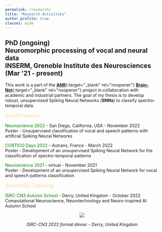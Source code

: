 ```yaml
---
permalink: /research/
title: "Research Activities"
author_profile: true
classes: wide
---
```


## PhD (ongoing)<br/>Neuromorphic processing of vocal and neural data<br/>INSERM, Grenoble Institute des Neurosciences (Mar '21 - present)

This work is a part of the [**ANR**](https://anr.fr/en/){:target="_blank" rel="noopener"} [**Brain-Net**](https://sites.google.com/view/brainnet-project/accueil){:target="_blank" rel="noopener"} project in collaboration with academic and industrial partners. The goal of my thesis is to develop robust, unsupervised Spiking Neural Networks (**SNNs**) to classify spectro-temporal data. 

<font size="4.5"><span style="color:moccasin"><b>Conferences</b></span></font>

<span style="color:green">Neuroscience 2022</span> - San Diego, California, USA - November 2022\
Poster - Unsupervised classification of vocal and speech patterns with artificial Spiking Neural Networks

<span style="color:green">CORTICO Days 2022</span> - Autrans, France - March 2022\
Poster - Development of an unsupervised Spiking Neural Network for the classification of spectro-temporal patterns

<span style="color:green">Neuroscience 2021</span> - virtual - November 2021\
Poster - Development of an unsupervised Spiking Neural Network for vocal and speech patterns classification

<font size="4.5"><span style="color:moccasin"><b>Scientific Training</b></span></font>

<span style="color:green">ISRC-CN3 Autumn School</span> - Derry, United Kingdom - October 2022\
Computational Neuroscience, Neurotechnology and Neuro-inspired AI Autumn School


<p align="center">
  <img src="https://saideepesh.github.io/images/1666916373934-E.jpg?raw=true">
</p>


<p align="center">
  <i>ISRC-CN3 2022 formal dinner - Derry, United Kingdom</i>
</p>


